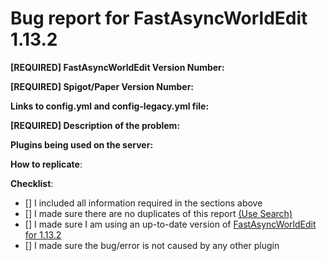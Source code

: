# Bug report for FastAsyncWorldEdit 1.13.2
<!--- If you are using 1.13 or 1.13.1 consider updating to 1.13.2 before raising an issue -->
<!--- In order to create a valid issue report you have to follow this template. -->
<!--- Remove this template if making a suggestion or asking a question. -->
<!--- Incomplete reports might be marked as invalid. -->
**[REQUIRED] FastAsyncWorldEdit Version Number:** 
<!--- Enter /fawe version in game or in your console and copy the output here -->

**[REQUIRED] Spigot/Paper Version Number:** 
<!--- Enter /version ingame or in your console and paste the output here -->

**Links to config.yml and config-legacy.yml file:** 
<!--- Copy and paste the information to the service of your choosing (pastebin, hasteb.in e.g) and provide the link here. -->

**[REQUIRED] Description of the problem:**
<!--- Include relevant information like errors or a picture of the problem -->

**Plugins being used on the server:**
<!--- Optional but recommended to look further into an issue --->

**How to replicate**:
<!--- If you can reproduce the issue please tell us as detailed as possible step by step how to do that -->

**Checklist**:
<!--- Make sure you've completed the following steps (put an "X" between of brackets): -->
- [] I included all information required in the sections above
- [] I made sure there are no duplicates of this report [(Use Search)](https://github.com/IntellectualSites/FastAsyncWorldEdit-1.13/issues?utf8=%E2%9C%93&q=is%3Aissue)
- [] I made sure I am using an up-to-date version of [FastAsyncWorldEdit for 1.13.2](https://ci.athion.net/job/FastAsyncWorldEdit-Breaking/)
- [] I made sure the bug/error is not caused by any other plugin
